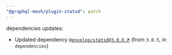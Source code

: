 ```yaml
---
"@graphql-mesh/plugin-statsd": patch
---
```

dependencies updates:
  - Updated dependency [`@envelop/statsd@3.0.6` ↗︎](https://www.npmjs.com/package/@envelop/statsd/v/3.0.6) (from `3.0.5`, in `dependencies`)

